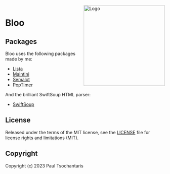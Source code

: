 <img src="https://ptsochantaris.github.io/trailer/BlooLogo.webp" alt="Logo" width=256 align="right">

Bloo
====

## Packages
Bloo uses the following packages made by me:
- [Lista](https://github.com/ptsochantaris/lista)
- [Maintini](https://github.com/ptsochantaris/maintini)
- [Semalot](https://github.com/ptsochantaris/semalot)
- [PopTimer](https://github.com/ptsochantaris/pop-timer)

And the brilliant SwiftSoup HTML parser:
- [SwiftSoup](https://github.com/scinfu/SwiftSoup)

## License

Released under the terms of the MIT license, see the [LICENSE](LICENSE.txt) file for license rights and limitations (MIT).

## Copyright

Copyright (c) 2023 Paul Tsochantaris
